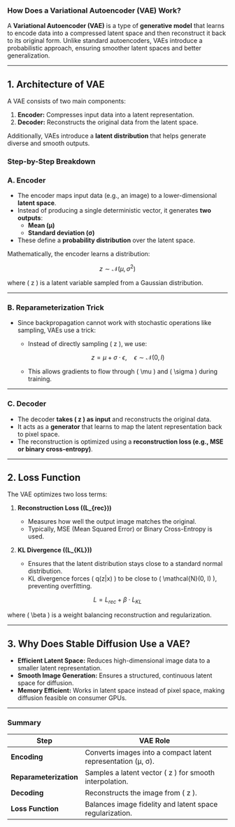 ### **How Does a Variational Autoencoder (VAE) Work?**  
A **Variational Autoencoder (VAE)** is a type of **generative model** that learns to encode data into a compressed latent space and then reconstruct it back to its original form. Unlike standard autoencoders, VAEs introduce a probabilistic approach, ensuring smoother latent spaces and better generalization.

---

## **1. Architecture of VAE**  
A VAE consists of two main components:  
1. **Encoder:** Compresses input data into a latent representation.  
2. **Decoder:** Reconstructs the original data from the latent space.  

Additionally, VAEs introduce a **latent distribution** that helps generate diverse and smooth outputs.

### **Step-by-Step Breakdown**
### **A. Encoder**
- The encoder maps input data (e.g., an image) to a lower-dimensional **latent space**.
- Instead of producing a single deterministic vector, it generates **two outputs**:
  - **Mean (μ)**
  - **Standard deviation (σ)**
- These define a **probability distribution** over the latent space.

Mathematically, the encoder learns a distribution:  

$$z \sim \mathcal{N}(\mu, \sigma^2)$$

where \( z \) is a latent variable sampled from a Gaussian distribution.

---

### **B. Reparameterization Trick**
- Since backpropagation cannot work with stochastic operations like sampling, VAEs use a trick:
  - Instead of directly sampling \( z \), we use:
    
    $$z = \mu + \sigma \cdot \epsilon, \quad \epsilon \sim \mathcal{N}(0, I)$$
    
  - This allows gradients to flow through \( \mu \) and \( \sigma \) during training.

---

### **C. Decoder**
- The decoder **takes \( z \) as input** and reconstructs the original data.
- It acts as a **generator** that learns to map the latent representation back to pixel space.
- The reconstruction is optimized using a **reconstruction loss (e.g., MSE or binary cross-entropy)**.

---

## **2. Loss Function**
The VAE optimizes two loss terms:

1. **Reconstruction Loss (\(L_{rec}\))**  
   - Measures how well the output image matches the original.
   - Typically, MSE (Mean Squared Error) or Binary Cross-Entropy is used.

2. **KL Divergence (\(L_{KL}\))**  
   - Ensures that the latent distribution stays close to a standard normal distribution.
   - KL divergence forces \( q(z|x) \) to be close to \( \mathcal{N}(0, I) \), preventing overfitting.

$$
L = L_{rec} + \beta \cdot L_{KL}
$$

where \( \beta \) is a weight balancing reconstruction and regularization.

---

## **3. Why Does Stable Diffusion Use a VAE?**
- **Efficient Latent Space:** Reduces high-dimensional image data to a smaller latent representation.
- **Smooth Image Generation:** Ensures a structured, continuous latent space for diffusion.
- **Memory Efficient:** Works in latent space instead of pixel space, making diffusion feasible on consumer GPUs.

---

### **Summary**
| **Step** | **VAE Role** |
|----------|-------------|
| **Encoding** | Converts images into a compact latent representation (μ, σ). |
| **Reparameterization** | Samples a latent vector \( z \) for smooth interpolation. |
| **Decoding** | Reconstructs the image from \( z \). |
| **Loss Function** | Balances image fidelity and latent space regularization. |
